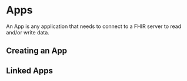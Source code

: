 # Apps

An App is any application that needs to connect to a FHIR server to read and/or write data.

## Creating an App

## Linked Apps
